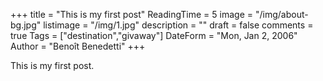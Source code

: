 +++
title = "This is my first post"
ReadingTime = 5
image = "/img/about-bg.jpg"
listimage = "/img/1.jpg"
description = ""
draft = false
comments = true
Tags = ["destination","givaway"]
DateForm = "Mon, Jan 2, 2006"
Author = "Benoît Benedetti"
+++

This is my first post.